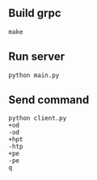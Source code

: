## Build grpc
```
make
```

## Run server
```
python main.py
```

## Send command
```
python client.py
+od
-od
+hpt
-htp
+pe
-pe
q
```
